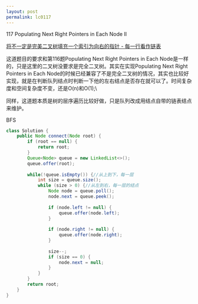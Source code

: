 ```yaml
---
layout: post
permalink: lc0117
---
```


117	Populating Next Right Pointers in Each Node II

[将不一定是完美二叉树填充一个索引为向右的指针 - 每一行看作链表](https://leetcode-cn.com/problems/populating-next-right-pointers-in-each-node-ii/solution/bfsjie-jue-zui-hao-de-ji-bai-liao-100de-yong-hu-by/)

这道题目的要求和第116题Populating Next Right Pointers in Each Node是一样的，只是这里的二叉树没要求是完全二叉树。其实在实现Populating Next Right Pointers in Each Node的时候已经兼容了不是完全二叉树的情况，其实也比较好实现，就是在判断队列结点时判断一下他的左右结点是否存在就可以了。时间复杂度和空间复杂度不变，还是O(n)和O(1);\

同样，这道题本质是树的层序遍历比较好做，只是队列改成用结点自带的链表结点来维护。

BFS
```java
class Solution {
    public Node connect(Node root) {
        if (root == null) {
            return root;
        }
        Queue<Node> queue = new LinkedList<>();
        queue.offer(root);
        
        while(!queue.isEmpty()) {//从上到下，每一层
            int size = queue.size();
            while (size > 0) {//从左到右，每一层的结点
                Node node = queue.poll();
                node.next = queue.peek();
                
                if (node.left != null) {
                    queue.offer(node.left);
                }
                
                if (node.right != null) {
                    queue.offer(node.right);
                }
                
                size--;
                if (size == 0) {
                    node.next = null;
                }
            }
        }
        return root;
    }
}
```